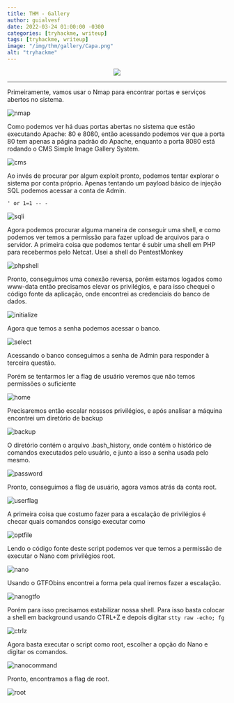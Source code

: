 ```yaml
---
title: THM - Gallery
author: guialvesf
date: 2022-03-24 01:00:00 -0300
categories: [tryhackme, writeup]
tags: [tryhackme, writeup]
image: "/img/thm/gallery/Capa.png"
alt: "tryhackme"
---
```



<p align="center" width="100%">
    <img src="/img/thm/gallery/Capa.png"> 
</p>
<hr>

Primeiramente, vamos usar o Nmap para encontrar portas e serviços abertos no sistema.

![nmap](/img/thm/gallery/NmapOutput.png)

Como podemos ver há duas portas abertas no sistema que estão executando Apache: 80 e 8080, então acessando podemos ver que a porta 80 tem apenas a página padrão do Apache, enquanto a porta 8080 está rodando o CMS Simple Image Gallery System.

![cms](/img/thm/gallery/SimpleImageGallerySystemLogin.png)

Ao invés de procurar por algum exploit pronto, podemos tentar explorar o sistema por conta próprio. Apenas tentando um payload básico de injeção SQL podemos acessar a conta de Admin.

`' or 1=1 -- - `

![sqli](/img/thm/gallery/SimpleImageGallerySystemSQLi.png)

Agora podemos procurar alguma maneira de conseguir uma shell, e como podemos ver temos a permissão para fazer upload de arquivos para o servidor. A primeira coisa que podemos tentar é subir uma shell em PHP para recebermos pelo Netcat. Usei a shell do PentestMonkey

![phpshell](/img/thm/gallery/FirstSession.png)

Pronto, conseguimos uma conexão reversa, porém estamos logados como www-data então precisamos elevar os privilégios, e para isso chequei o código fonte da aplicação, onde encontrei as credenciais do banco de dados.

![initialize](/img/thm/gallery/Initialize.png)

Agora que temos a senha podemos acessar o banco.

![select](/img/thm/gallery/DatabaseSelected.png)

Acessando o banco conseguimos a senha de Admin para responder à terceira questão.

Porém se tentarmos ler a flag de usuário veremos que não temos permissões o suficiente

![home](/img/thm/gallery/MikeHome.png)

Precisaremos então escalar nosssos privilégios, e após analisar a máquina encontrei um diretório de backup

![backup](/img/thm/gallery/MikeBackup.png)

O diretório contém o arquivo .bash_history, onde contém o histórico de comandos executados pelo usuário, e junto a isso a senha usada pelo mesmo.

![password](/img/thm/gallery/MikePassword.png)

Pronto, conseguimos a flag de usuário, agora vamos atrás da conta root.

![userflag](/img/thm/gallery/UserFlag.png)

A primeira coisa que costumo fazer para a escalação de privilégios é checar quais comandos consigo executar como

![optfile](/img/thm/gallery/sudo-l.png)

Lendo o código fonte deste script podemos ver que temos a permissão de executar o Nano com privilégios root.

![nano](/img/thm/gallery/nano.png)

Usando o GTFObins encontrei a forma pela qual iremos fazer a escalação.

![nanogtfo](/img/thm/gallery/nanoGTFOBins.png)

Porém para isso precisamos estabilizar nossa shell. Para isso basta colocar a shell em background usando CTRL+Z e depois digitar
`stty raw -echo; fg`

![ctrlz](/img/thm/gallery/ctrlz.png)

Agora basta executar o script como root, escolher a opção do Nano e digitar os comandos.

![nanocommand](/img/thm/gallery/nanoCommand.png)

Pronto, encontramos a flag de root.

![root](/img/thm/gallery/root.png)
